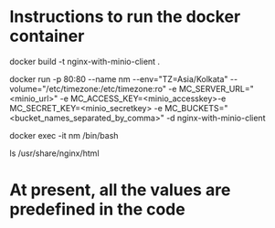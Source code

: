 # Instructions to run the docker container

docker build -t nginx-with-minio-client .

docker run -p 80:80 --name nm --env="TZ=Asia/Kolkata" --volume="/etc/timezone:/etc/timezone:ro" -e MC_SERVER_URL="<minio_url>" -e MC_ACCESS_KEY=<minio_accesskey>-e MC_SECRET_KEY=<minio_secretkey> -e MC_BUCKETS="<bucket_names_separated_by_comma>" -d nginx-with-minio-client


docker exec -it nm /bin/bash

ls /usr/share/nginx/html

# At present, all the values are predefined in the code
